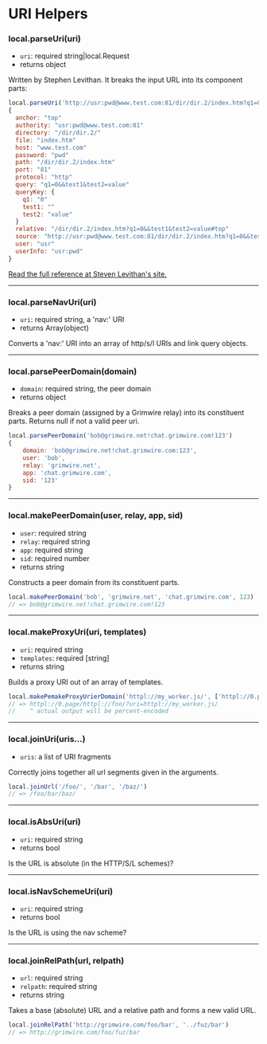 URI Helpers
===========

### local.parseUri(uri)

 - `uri`: required string|local.Request
 - returns object

Written by Stephen Levithan. It breaks the input URL into its component parts:

```javascript
local.parseUri('http://usr:pwd@www.test.com:81/dir/dir.2/index.htm?q1=0&&test1&test2=value#top')
{
  anchor: "top"
  authority: "usr:pwd@www.test.com:81"
  directory: "/dir/dir.2/"
  file: "index.htm"
  host: "www.test.com"
  password: "pwd"
  path: "/dir/dir.2/index.htm"
  port: "81"
  protocol: "http"
  query: "q1=0&&test1&test2=value"
  queryKey: {
    q1: "0"
    test1: ""
    test2: "value"
  }
  relative: "/dir/dir.2/index.htm?q1=0&&test1&test2=value#top"
  source: "http://usr:pwd@www.test.com:81/dir/dir.2/index.htm?q1=0&&test1&test2=value#top"
  user: "usr"
  userInfo: "usr:pwd"
}
```

<a target="_blank" href="http://stevenlevithan.com/demo/parseuri/js/">Read the full reference at Steven Levithan's site.</a>

---

### local.parseNavUri(uri)

 - `uri`: required string, a 'nav:' URI
 - returns Array(object)

Converts a 'nav:' URI into an array of http/s/l URIs and link query objects.

---

### local.parsePeerDomain(domain)

 - `domain`: required string, the peer domain
 - returns object

Breaks a peer domain (assigned by a Grimwire relay) into its constituent parts. Returns null if not a valid peer uri.

```javascript
local.parsePeerDomain('bob@grimwire.net!chat.grimwire.com!123')
{
	domain: 'bob@grimwire.net!chat.grimwire.com:123',
	user: 'bob',
	relay: 'grimwire.net',
	app: 'chat.grimwire.com',
	sid: '123'
}
```

---

### local.makePeerDomain(user, relay, app, sid)

 - `user`: required string
 - `relay`: required string
 - `app`: required string
 - `sid`: required number
 - returns string

Constructs a peer domain from its constituent parts.

```javascript
local.makePeerDomain('bob', 'grimwire.net', 'chat.grimwire.com', 123)
// => bob@grimwire.net!chat.grimwire.com!123
```

---

### local.makeProxyUri(uri, templates)

 - `uri`: required string
 - `templates`: required [string]
 - returns string

Builds a proxy URI out of an array of templates.

```javascript
local.makePemakeProxyUrierDomain('httpl://my_worker.js/', ['httpl://0.page/{uri}', 'httpl://foo/{?uri}'])
// => httpl://0.page/httpl://foo/?uri=httpl://my_worker.js/
//    ^ actual output will be percent-encoded
```

---

### local.joinUri(uris...)

 - `uris`: a list of URI fragments

Correctly joins together all url segments given in the arguments.

```javascript
local.joinUrl('/foo/', '/bar', '/baz/')
// => /foo/bar/baz/
```

---

### local.isAbsUri(uri)

 - `uri`: required string
 - returns bool

Is the URL is absolute (in the HTTP/S/L schemes)?

---

### local.isNavSchemeUri(uri)

 - `uri`: required string
 - returns bool

Is the URL is using the nav scheme?

---

### local.joinRelPath(url, relpath)

 - `url`: required string
 - `relpath`: required string
 - returns string

Takes a base (absolute) URL and a relative path and forms a new valid URL.

```javascript
local.joinRelPath('http://grimwire.com/foo/bar', '../fuz/bar')
// => http://grimwire.com/foo/fuz/bar
```